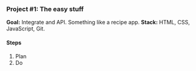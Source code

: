 ### Project #1: The easy stuff
**Goal:** Integrate and API. Something like a recipe app.
**Stack:** HTML, CSS, JavaScript, Git.

#### Steps
1. Plan
2. Do